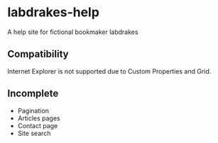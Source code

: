# labdrakes-help
A help site for fictional bookmaker labdrakes

## Compatibility
Internet Explorer is not supported due to Custom Properties and Grid.

## Incomplete
- Pagination
- Articles pages
- Contact page
- Site search